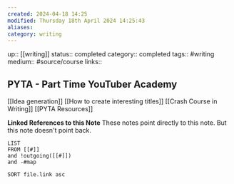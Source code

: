 ```yaml
---
created: 2024-04-18 14:25
modified: Thursday 18th April 2024 14:25:43
aliases:
category: writing
---
```

up::  [[writing]]
status:: completed
category:: completed
tags:: #writing
medium:: #source/course
links::
## PYTA - Part Time YouTuber Academy


[[Idea generation]]
[[How to create interesting titles]]
[[Crash Course in Writing]]
[[PYTA Resources]]



**Linked References to this Note**
These notes point directly to this note. But this note doesn't point back.
```dataview
LIST
FROM [[#]]
and !outgoing([[#]])
and -#map

SORT file.link asc
```
